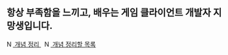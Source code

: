 ## 항상 부족함을 느끼고, 배우는 게임 클라이언트 개발자 지망생입니다.

<a href="https://www.notion.so/dbaa8c751f124e8a881f15a0322eb470?pvs=4">
  <img src="https://www.notion.so/front-static/logo-ios.png" alt="Notion" style="width:1em;height:1em;">
  개념 정리
</a>&nbsp
<a href="https://coordinated-sunstone-43e.notion.site/cd808b8cb171433eb6ed4c43dd51f3ea?pvs=4">
  <img src="https://www.notion.so/front-static/logo-ios.png" alt="Notion" style="width:1em;height:1em;">
  개념 정리할 목록
</a>
